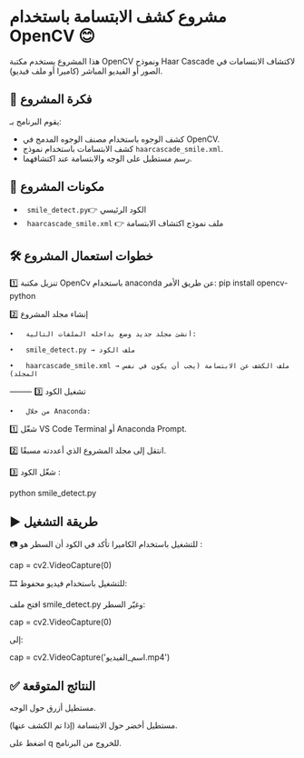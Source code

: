 # مشروع كشف الابتسامة باستخدام OpenCV 😊

هذا المشروع يستخدم مكتبة OpenCV ونموذج Haar Cascade لاكتشاف الابتسامات في الصور أو الفيديو المباشر (كاميرا أو ملف فيديو).

## 🎯 فكرة المشروع

يقوم البرنامج بـ:
- كشف الوجوه باستخدام مصنف الوجوه المدمج في OpenCV.
- كشف الابتسامات باستخدام نموذج `haarcascade_smile.xml`.
- رسم مستطيل على الوجه والابتسامة عند اكتشافهما.

## 🧱 مكونات المشروع


- ` smile_detect.py`👉 الكود الرئيسي
 - ` haarcascade_smile.xml` 👉 ملف نموذج اكتشاف الابتسامة


## 🛠️ خطوات استعمال المشروع

1️⃣ تنزيل مكتبة OpenCv باستخدام anaconda عن طريق الأمر:
pip install opencv-python

 2️⃣ إنشاء مجلد المشروع
 
	•	أنشئ مجلد جديد وضع بداخله الملفات التالية:
 
	•	smile_detect.py → ملف الكود
 
	•	haarcascade_smile.xml → ملف الكشف عن الابتسامة (يجب أن يكون في نفس المجلد)

⸻
3️⃣ تشغيل الكود

	•	من خلال Anaconda:
 
1️⃣ شغّل VS Code Terminal أو Anaconda Prompt.

2️⃣ انتقل إلى مجلد المشروع الذي أعددته مسبقًا.

3️⃣ شغّل الكود :

python smile_detect.py

## ▶️ طريقة التشغيل
📷 للتشغيل باستخدام الكاميرا
تأكد في الكود  أن السطر هو :

cap = cv2.VideoCapture(0)

🎞️ للتشغيل باستخدام فيديو محفوظ:

افتح ملف smile_detect.py وغيّر السطر:

cap = cv2.VideoCapture(0)

إلى:

cap = cv2.VideoCapture('اسم_الفيديو.mp4')


## ✅ النتائج المتوقعة

مستطيل أزرق حول الوجه.

مستطيل أخضر حول الابتسامة (إذا تم الكشف عنها).

اضغط على q للخروج من البرنامج.
